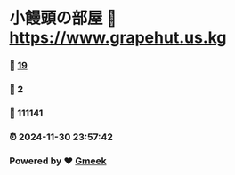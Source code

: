 # 小饅頭の部屋 :link: https://www.grapehut.us.kg 
### :page_facing_up: [19](https://www.grapehut.us.kg/tag.html) 
### :speech_balloon: 2 
### :hibiscus: 111141 
### :alarm_clock: 2024-11-30 23:57:42 
### Powered by :heart: [Gmeek](https://github.com/Meekdai/Gmeek)
